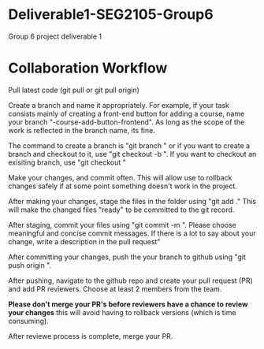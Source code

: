 # Deliverable1-SEG2105-Group6
Group 6 project deliverable 1

# Collaboration Workflow

Pull latest code (git pull or git pull origin)

Create a branch and name it appropriately. For example, if your task consists mainly of creating a front-end button for adding a course, name your branch "<your name>-course-add-button-frontend". As long as the scope of the work is reflected in the branch name, its fine.

The command to create a branch is "git branch <branch name>" or if you want to create a branch and checkout to it, use "git checkout -b <branch name>". If you want to checkout an exisiting branch, use "git checkout <branch name that exisits>" 


Make your changes, and commit often. This will allow use to rollback changes safely if at some point something doesn't work in the project.

After making your changes, stage the files in the folder using "git add ." This will make the changed files "ready" to be committed to the git record.

After staging, commit your files using "git commit -m <commit message>". Please choose meaningful and concise commit messages. If there is a lot to say about your change, write a description in the pull request"

After committing your changes, push the your branch to github using "git push origin <branch you want to push..usually the one you are in>".

After pushing, navigate to the github repo and create your pull request (PR) and add PR reviewers. Choose at least 2 members from the team. 

**Please don't merge your PR's before reviewers have a chance to review your changes** this will avoid having to rollback versions (which is time consuming).

After reviewe process is complete, merge your PR.



